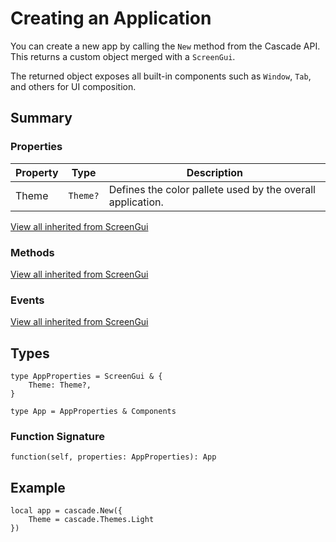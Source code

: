 # Creating an Application

You can create a new app by calling the `New` method from the Cascade API. This returns a custom object merged with a `ScreenGui`.

The returned object exposes all built-in components such as `Window`, `Tab`, and others for UI composition.

## Summary

### Properties

| Property | Type | Description |
|--------|--------|--------|
| Theme | `Theme?` | Defines the color pallete used by the overall application. |

[View all inherited from ScreenGui](https://create.roblox.com/docs/reference/engine/classes/ScreenGui#summary-properties)

### Methods

[View all inherited from ScreenGui](https://create.roblox.com/docs/reference/engine/classes/ScreenGui#summary-methods)

### Events

[View all inherited from ScreenGui](https://create.roblox.com/docs/reference/engine/classes/ScreenGui#summary-events)

## Types

```luau
type AppProperties = ScreenGui & {
    Theme: Theme?,
}

type App = AppProperties & Components
```

### Function Signature

```luau
function(self, properties: AppProperties): App
```

## Example

```luau linenums="1"
local app = cascade.New({
    Theme = cascade.Themes.Light
})
```
